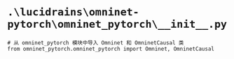 # `.\lucidrains\omninet-pytorch\omninet_pytorch\__init__.py`

```
# 从 omninet_pytorch 模块中导入 Omninet 和 OmninetCausal 类
from omninet_pytorch.omninet_pytorch import Omninet, OmninetCausal
```
